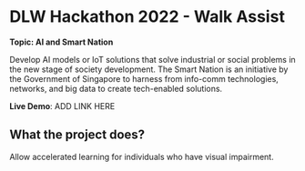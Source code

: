 # DLW Hackathon 2022 - Walk Assist

**Topic: AI and Smart Nation**

Develop AI models or IoT solutions that solve industrial or social problems in the new stage of
society development. The Smart Nation is an initiative by the Government of Singapore to harness
from info-comm technologies, networks, and big data to create tech-enabled solutions.

**Live Demo**: ADD LINK HERE

## What the project does?


Allow accelerated learning for individuals who have visual impairment.

